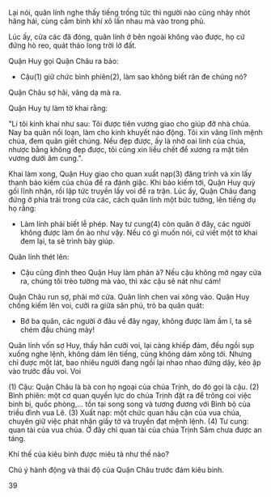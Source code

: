 Lại nói, quân lính nghe thấy tiếng trống tức thì người nào cũng nhảy nhót hăng hái, cùng cắm bình khí xô lấn nhau mà vào trong phủ.

Lúc ấy, cửa các đã đóng, quân lính ở bên ngoài không vào được, họ cứ đứng hò reo, quát tháo long trời lở đất.

Quận Huy gọi Quận Châu ra bảo:

- Cậu(1) giữ chức bình phiên(2), làm sao không biết răn đe chúng nó?

Quận Châu sợ hãi, vâng dạ mà ra.

Quận Huy tự làm tờ khai rằng:

"Lí tôi kinh khai như sau: Tôi được tiên vương giao cho giúp đỡ nhà chúa. Nay ba quân nổi loạn, làm cho kinh khuyết náo động. Tôi xin vâng lĩnh mệnh chúa, đem quân giết chúng. Nếu đẹp được, ấy là nhờ oai linh của chúa, nhược bằng không đẹp được, tôi cũng xin liều chết để xương ra mặt tiên vương dưới âm cung.".

Khai làm xong, Quận Huy giao cho quan xuất nạp(3) đăng trình và xin lấy thanh bảo kiếm của chúa để ra đánh giặc. Khi bảo kiếm tới, Quận Huy quỳ gối lĩnh nhận, rồi lập tức truyền lấy voi để ra trận. Lúc ấy, Quận Châu đang đứng ở phía trái trong cửa các, cách quân lính một bức tường, lên tiếng dụ họ rằng:

- Làm lính phải biết lễ phép. Nay tư cung(4) còn quân ở đây, các người không được làm ồn ào như vậy. Nếu có gì muốn nói, cứ viết một tờ khai đem lại, ta sẽ trình bày giúp.

Quân lính thét lên:

- Cậu cũng định theo Quận Huy làm phản à? Nếu cậu không mở ngay cửa ra, chúng tôi trèo tường mà vào, thì xác cậu sẽ nát như cám!

Quận Châu run sợ, phải mở cửa. Quân lính chen vai xông vào. Quận Huy chống kiếm lên voi, cưỡi ra giữa sân phủ, trỏ ba quân quát:

- Bớ ba quân, các người ở đâu về đây ngay, không được làm ầm ĩ, ta sẽ chém đầu chúng mày!

Quân lính vốn sợ Huy, thấy hắn cưỡi voi, lại càng khiếp đảm, đều ngồi sụp xuống nghe lệnh, không dám lên tiếng, cũng không dám xông tới. Nhưng chỉ được một lát, bao nhiêu người đang ngồi lại nhao nhao đứng dậy, kéo ập vào trước đầu voi. Voi

(1) Cậu: Quận Châu là bà con họ ngoại của chúa Trịnh, do đó gọi là cậu.
(2) Bình phiên: một cơ quan quyền lực do chúa Trịnh đặt ra để trông coi việc binh bị, quốc phòng,... tồn tại song song và tương đương với Bình bộ của triều đình vua Lê.
(3) Xuất nạp: một chức quan hầu cận của vua chúa, chuyên giữ việc phát nhận giấy tờ và truyền đạt mệnh lệnh.
(4) Tư cung: quan tài của vua chúa. Ở đây chỉ quan tài của chúa Trịnh Sâm chưa được an táng.

Khí thế của kiêu binh được miêu tả như thế nào?

Chú ý hành động và thái độ của Quận Châu trước đám kiêu binh.

39